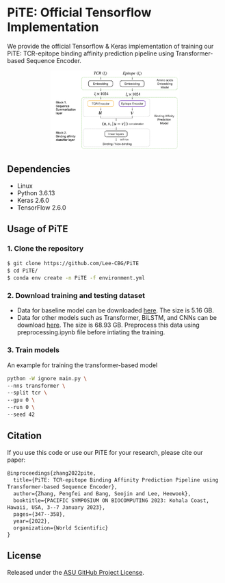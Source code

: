 # PiTE: Official Tensorflow Implementation

We provide the official Tensorflow & Keras implementation of training our PiTE: TCR-epitope binding affinity prediction pipeline using Transformer-based Sequence Encoder.

<p align="center"><img width=60% alt="Overview" src="https://github.com/Lee-CBG/PiTE/blob/main/figures/pipeline.png"></p>

## Dependencies

+ Linux
+ Python 3.6.13
+ Keras 2.6.0
+ TensorFlow 2.6.0

## Usage of PiTE

### 1. Clone the repository
```bash
$ git clone https://github.com/Lee-CBG/PiTE
$ cd PiTE/
$ conda env create -n PiTE -f environment.yml
```

### 2. Download training and testing dataset
- Data for baseline model can be downloaded [here](https://drive.google.com/drive/folders/1bXGenR3e6GgAuiEnfiG4N2RTZb3cRaUX?usp=sharing). The size is 5.16 GB.
- Data for other models such as Transformer, BiLSTM, and CNNs can be download [here](https://drive.google.com/drive/folders/12jb8BshG9mJI6xXuRdQrClJJ-PgkWGgG?usp=sharing). The size is 68.93 GB. Preprocess this data using preprocessing.ipynb file before intiating the training. 


### 3. Train models
An example for training the transformer-based model

```bash
python -W ignore main.py \
--nns transformer \
--split tcr \
--gpu 0 \
--run 0 \
--seed 42
```

## Citation
If you use this code or use our PiTE for your research, please cite our paper:
```
@inproceedings{zhang2022pite,
  title={PiTE: TCR-epitope Binding Affinity Prediction Pipeline using Transformer-based Sequence Encoder},
  author={Zhang, Pengfei and Bang, Seojin and Lee, Heewook},
  booktitle={PACIFIC SYMPOSIUM ON BIOCOMPUTING 2023: Kohala Coast, Hawaii, USA, 3--7 January 2023},
  pages={347--358},
  year={2022},
  organization={World Scientific}
}
```

## License

Released under the [ASU GitHub Project License](./LICENSE).
